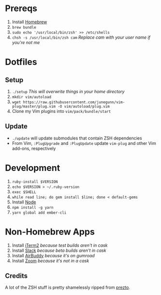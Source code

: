 # Prereqs
1. Install [Homebrew](brew.sh)
2. `brew bundle`
3. `sudo echo '/usr/local/bin/zsh' >> /etc/shells`
4. `chsh -s /usr/local/bin/zsh cam` *Replace cam with your user name if you're not me*

# Dotfiles
## Setup
1. `./setup` *This will overwrite things in your home directory*
2. `mkdir vim/autoload`
3. `wget https://raw.githubusercontent.com/junegunn/vim-plug/master/plug.vim -O vim/autoload/plug.vim`
4. Clone my Vim plugins into `vim/pack/bundle/start`

## Update
* `./update` will update submodules that contain ZSH dependencies
* From Vim, `:PlugUpgrade` and `:PlugUpdate` update `vim-plug` and other Vim add-ons, respectively

# Development
1. `ruby-install $VERSION`
2. `echo $VERSION > ~/.ruby-version`
3. `exec $SHELL`
4. `while read line; do gem install $line; done < default-gems`
5. Install [Node](nodejs.org)
6. `npm install -g yarn`
7. `yarn global add ember-cli`

# Non-Homebrew Apps
1. Install [iTerm2](https://iterm2.com/downloads.html) *because test builds aren't in cask*
2. Install [Slack](https://slack.com/beta/mac) *because beta builds aren't in cask*
3. Install [AirBuddy](https://gumroad.com/discover?query=airbuddy#HkXQH) *because it's on gumroad*
4. Install [Zoom](https://zoom.us/support/download) *because it's not in a cask*

## Credits
A lot of the ZSH stuff is pretty shamelessly ripped from [prezto](https://github.com/sorin-ionescu/prezto).

